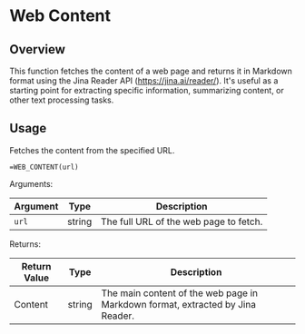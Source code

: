 # Web Content

## Overview

This function fetches the content of a web page and returns it in Markdown format using the Jina Reader API (https://jina.ai/reader/). It's useful as a starting point for extracting specific information, summarizing content, or other text processing tasks.

## Usage

Fetches the content from the specified URL.

```excel
=WEB_CONTENT(url)
```

Arguments:

| Argument | Type   | Description                                  |
|----------|--------|----------------------------------------------|
| `url`    | string | The full URL of the web page to fetch.       |

Returns:

| Return Value | Type   | Description                                                                    |
|--------------|--------|--------------------------------------------------------------------------------|
| Content      | string | The main content of the web page in Markdown format, extracted by Jina Reader. |